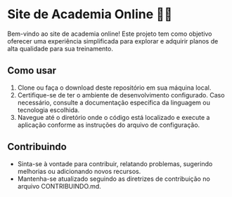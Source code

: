 # Site de Academia Online 🏋️‍♀️


Bem-vindo ao site de academia online! Este projeto tem como objetivo oferecer uma experiência simplificada para explorar e adquirir planos de alta qualidade para sua treinamento.

## Como usar

1. Clone ou faça o download deste repositório em sua máquina local.
2. Certifique-se de ter o ambiente de desenvolvimento configurado. Caso necessário, consulte a documentação específica da linguagem ou tecnologia escolhida.
3. Navegue até o diretório onde o código está localizado e execute a aplicação conforme as instruções do arquivo de configuração.

## Contribuindo

- Sinta-se à vontade para contribuir, relatando problemas, sugerindo melhorias ou adicionando novos recursos.
- Mantenha-se atualizado seguindo as diretrizes de contribuição no arquivo CONTRIBUINDO.md.
